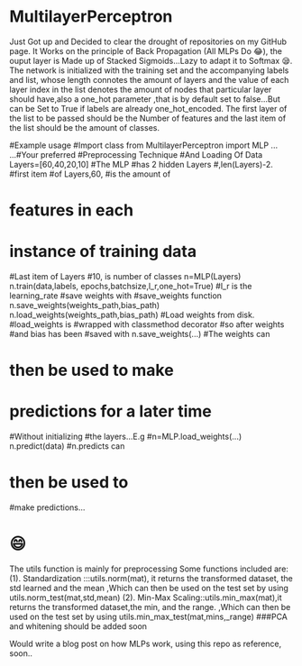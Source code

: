 
# MultilayerPerceptron
Just Got up and Decided to clear the drought of repositories on my GitHub page.
It Works on the principle of Back Propagation (All MLPs Do 😂), the ouput layer is Made up of Stacked Sigmoids...Lazy to adapt it to Softmax 😪.
The network is initialized with the training set and the accompanying labels and  list, whose length connotes the amount of layers and the value of each layer index in the list denotes the amount of nodes that particular  layer should have,also a one_hot parameter ,that is by  default  set  to false...But can be Set to True if labels are already one_hot_encoded.
The first layer of the list to be passed should be the Number of features and the last item of the list should be the amount of classes.

#Example usage
#Import class
from MultilayerPerceptron import MLP
...
...#Your preferred
#Preprocessing Technique
#And Loading Of Data
Layers=[60,40,20,10]
#The MLP
#has 2 hidden Layers
#,len(Layers)-2.
#first item
#of Layers,60,
#is the amount of
# features in each
# instance of training data
#Last item of Layers
#10, is number of classes
n=MLP(Layers)
n.train(data,labels, epochs,batchsize,l_r,one_hot=True)
#l_r is the learning_rate
#save weights with
#save_weights function
n.save_weights(weights_path,bias_path)
n.load_weights(weights_path,bias_path)
#Load weights from disk.
#load_weights is
#wrapped with classmethod decorator
#so after weights
#and bias has been
#saved with n.save_weights(...)
#The weights can
# then be used to make
# predictions for a later time
#Without initializing
#the layers...E.g 
#n=MLP.load_weights(...)
n.predict(data)
#n.predicts can
# then be used to
#make predictions...

# 😄



The utils function is mainly for preprocessing
Some functions included are:
(1). Standardization :::utils.norm(mat), it returns the transformed dataset, the std learned and the mean
,Which can then be used on the test set by using utils.norm_test(mat,std,mean)
(2). Min-Max Scaling::utils.min_max(mat),it returns the transformed dataset,the min, and the range.
,Which can then be used on the test set by using utils.min_max_test(mat,mins,_range)
###PCA and whitening should be added soon



Would write a blog post on how MLPs work, using this repo as reference, soon..
